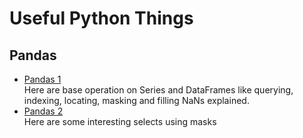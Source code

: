 # Useful Python Things

## Pandas
* [Pandas 1](https://github.com/yk4r2/UsefulPython/blob/master/Pandas/Pandas1.ipynb)\
Here are base operation on Series and DataFrames like querying, indexing, locating, masking and filling NaNs  explained.
* [Pandas 2](https://github.com/yk4r2/UsefulPython/blob/master/Pandas/Pandas2.ipynb)\
Here are some interesting selects using masks
